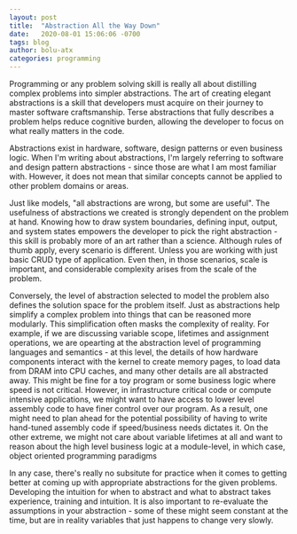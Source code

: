 ```yaml
---
layout: post
title:  "Abstraction All the Way Down"
date:   2020-08-01 15:06:06 -0700
tags: blog
author: bolu-atx
categories: programming
---
```


Programming or any problem solving skill is really all about distilling complex problems into simpler abstractions.  The art of creating elegant abstractions is a skill that developers must acquire on their journey to master software craftsmanship. Terse abstractions that fully describes a problem helps reduce cognitive burden, allowing the developer to focus on what really matters in the code. 

<!--more-->

Abstractions exist in hardware, software, design patterns or even business logic.
When I'm writing about abstractions, I'm largely referring to software and design pattern abstractions - since those are what I am most familiar with. However, it does not mean that similar concepts cannot be applied to other problem domains or areas. 

Just like models, "all abstractions are wrong, but some are useful". The usefulness of abstractions we created is strongly dependent on the problem at hand. Knowing how to draw system boundaries, defining input, output, and system states empowers the developer to pick the right abstraction - this skill is probably more of an art rather than a science. Although rules of thumb apply, every scenario is different. Unless you are working with just basic CRUD type of application. Even then, in those scenarios, scale is important, and considerable complexity arises from the scale of the problem. 

Conversely, the level of abstraction selected to model the problem also defines the solution space for the problem itself. Just as abstractions help simplify a complex problem into things that can be reasoned more modularly. This simplification often masks the complexity of reality. For example, if we are discussing variable scope, lifetimes and assignment operations, we are opearting at the abstraction level of programming languages and semantics - at this level, the details of how hardware components interact with the kernel to create memory pages, to load data from DRAM into CPU caches, and many other details are all abstracted away. This might be fine for a toy program or some business logic where speed is not critical. However, in infrastructure critical code or compute intensive applications, we might want to have access to lower level assembly code to have finer control over our program. As a result, one might need to plan ahead for the potential possibility of having to write hand-tuned assembly code if speed/business needs dictates it. On the other extreme, we might not care about variable lifetimes at all and want to reason about the high level business logic at a module-level, in which case, object oriented programming paradigms 

In any case, there's really no subsitute for practice when it comes to getting better at coming up with appropriate abstractions for the given problems. Developing the intuition for when to abstract and what to abstract takes experience, training and intuition. It is also important to re-evaluate the assumptions in your abstraction - some of these might seem constant at the time, but are in reality variables that just happens to change very slowly.

